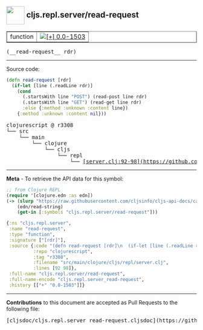 ## <img width="48px" valign="middle" src="http://i.imgur.com/Hi20huC.png"> cljs.repl.server/read-request

 <table border="1">
<tr>

<td>function</td>
<td><a href="https://github.com/cljsinfo/cljs-api-docs/tree/0.0-1503"><img valign="middle" alt="[+] 0.0-1503" src="https://img.shields.io/badge/+-0.0--1503-lightgrey.svg"></a> </td>
</tr>
</table>

 <samp>
(__read-request__ rdr)<br>
</samp>

---





Source code:

```clj
(defn read-request [rdr]
  (if-let [line (.readLine rdr)]
    (cond
      (.startsWith line "POST") (read-post line rdr)
      (.startsWith line "GET") (read-get line rdr)
      :else {:method :unknown :content line})
    {:method :unknown :content nil}))
```

 <pre>
clojurescript @ r3308
└── src
    └── main
        └── clojure
            └── cljs
                └── repl
                    └── <ins>[server.clj:92-98](https://github.com/clojure/clojurescript/blob/r3308/src/main/clojure/cljs/repl/server.clj#L92-L98)</ins>
</pre>


---

__Meta__ - To retrieve the API data for this symbol:

```clj
;; from Clojure REPL
(require '[clojure.edn :as edn])
(-> (slurp "https://raw.githubusercontent.com/cljsinfo/cljs-api-docs/catalog/cljs-api.edn")
    (edn/read-string)
    (get-in [:symbols "cljs.repl.server/read-request"]))
```

```clj
{:ns "cljs.repl.server",
 :name "read-request",
 :type "function",
 :signature ["[rdr]"],
 :source {:code "(defn read-request [rdr]\n  (if-let [line (.readLine rdr)]\n    (cond\n      (.startsWith line \"POST\") (read-post line rdr)\n      (.startsWith line \"GET\") (read-get line rdr)\n      :else {:method :unknown :content line})\n    {:method :unknown :content nil}))",
          :repo "clojurescript",
          :tag "r3308",
          :filename "src/main/clojure/cljs/repl/server.clj",
          :lines [92 98]},
 :full-name "cljs.repl.server/read-request",
 :full-name-encode "cljs.repl.server_read-request",
 :history [["+" "0.0-1503"]]}

```

---

__Contributions__ to this document are accepted as Pull Requests to the following file:

 <pre>
[cljsdoc/cljs.repl.server_read-request.cljsdoc](https://github.com/cljsinfo/cljs-api-docs/blob/master/cljsdoc/cljs.repl.server_read-request.cljsdoc)
</pre>

